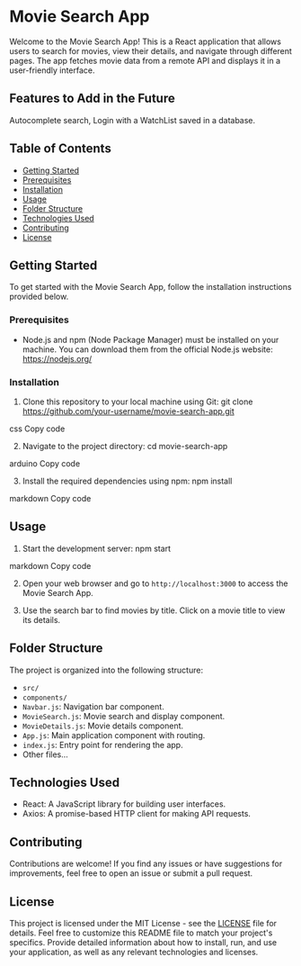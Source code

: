 # Movie Search App

Welcome to the Movie Search App! This is a React application that allows users to search for movies, view their details, and navigate through different pages. The app fetches movie data from a remote API and displays it in a user-friendly interface.

## Features to Add in the Future
Autocomplete search, Login with a WatchList saved in a database.


## Table of Contents

- [Getting Started](#getting-started)
- [Prerequisites](#prerequisites)
- [Installation](#installation)
- [Usage](#usage)
- [Folder Structure](#folder-structure)
- [Technologies Used](#technologies-used)
- [Contributing](#contributing)
- [License](#license)

## Getting Started

To get started with the Movie Search App, follow the installation instructions provided below.

### Prerequisites

- Node.js and npm (Node Package Manager) must be installed on your machine. You can download them from the official Node.js website: https://nodejs.org/

### Installation

1. Clone this repository to your local machine using Git:
git clone https://github.com/your-username/movie-search-app.git

css
Copy code

2. Navigate to the project directory:
cd movie-search-app

arduino
Copy code

3. Install the required dependencies using npm:
npm install

markdown
Copy code

## Usage

1. Start the development server:
npm start

markdown
Copy code

2. Open your web browser and go to `http://localhost:3000` to access the Movie Search App.

3. Use the search bar to find movies by title. Click on a movie title to view its details.

## Folder Structure

The project is organized into the following structure:

- `src/`
- `components/`
 - `Navbar.js`: Navigation bar component.
 - `MovieSearch.js`: Movie search and display component.
 - `MovieDetails.js`: Movie details component.
- `App.js`: Main application component with routing.
- `index.js`: Entry point for rendering the app.
- Other files...

## Technologies Used

- React: A JavaScript library for building user interfaces.
- Axios: A promise-based HTTP client for making API requests.

## Contributing

Contributions are welcome! If you find any issues or have suggestions for improvements, feel free to open an issue or submit a pull request.

## License

This project is licensed under the MIT License - see the [LICENSE](LICENSE) file for details.
Feel free to customize this README file to match your project's specifics. Provide detailed information about how to install, run, and use your application, as well as any relevant technologies and licenses.
